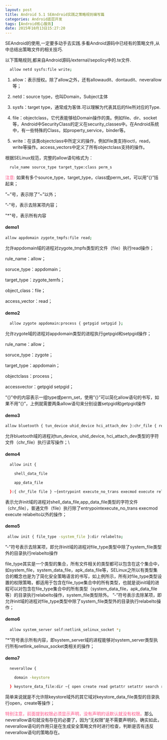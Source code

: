 ```yaml
---
layout: post
title: Android 5.1 SEAndroid实践之策略规则编写篇
categories: Android底层开发
tags: [Android核心服务]
date: 2015年10月13日15:27:20
---
```



SEAndroid的使用,一定要多动手去实践.多看Android源码中已经有的策略文件,从中总结出策略文件的相关技巧.


以下策略规则,都来自Android源码/external/sepolicy中的.te文件.

<!--more-->

```bash
  allow netd sysfs:file write;
```

1. allow：表示授权。除了allow之外，还有allowaudit、dontaudit、neverallow等；

2. netd：source type，也叫Domain，Subject主体

3. sysfs：target type，通常成为客体.可以理解为代表其后的file所对应的Type.

4. file：objectclass，它代表能够给Domain操作的类。例如file、dir、socket等，Android中SecurityClass的定义在security_classes中。在Android系统中，有一些特殊的Class，如property_service，binder等。

5. write：在该类objectclass中所定义的操作，例如file类支持ioctl，read，write等操作。access_vectors中定义了所有objectclass支持的操作。

 根据SELinux规范，完整的allow语句格式为：
```bash
  rule_name source_type target_type:class perm_s
```

<font color="#ff5588">注意:</font>
如果有多个source_type，target_type，class或perm_set，可以用”{}”括起来；

”~”号，表示除了”~”以外；

”-”号，表示去除某项内容；

"*"号，表示所有内容


#### demo1

```bash
allow appdomain zygote_tmpfs:file read;
```

允许appdomain域的进程对zygote_tmpfs类型的文件（file）执行read操作；

  rule_name：allow；

  soruce_type：appdomain；

  target_type：zygote_temfs；

  object_class：file；

  access_vector：read；


#### demo2

```bash
  allow zygote appdomain:process { getpgid setpgid };
```
允许zygote域的进程对appdomain类型的进程执行getpgid和setpgid操作；

  rule_name：allow；

  soruce_type：zygote；

  target_type：appdomain；

  objectclass：process；

  accessvector：getpgid setpgid；

  “{}”中的内容表示一组type或perm_set，使用”{}”可以简化allow语句的书写，如果不用”{}”，上例就需要两条allow语句来分别设置setpgid和getpgid操作


#### demo3

```bash
allow bluetooth { tun_device uhid_device hci_attach_dev }:chr_file { read write }
```

允许bluetooth域的进程对tun_device, uhid_device, hci_attach_dev类型的字符文件（chr_file）执行读写操作；\




#### demo4

```bash
  allow init {

    shell_data_file

    app_data_file

  }:{ chr_file file } ~{entrypoint execute_no_trans execmod execute relabelto};
```
表示允许init域的进程对shell_data_file,app_data_file类型的字符文件（chr_file），普通文件（file）执行除了entrypointexecute_no_trans execmod execute relabelto以外的操作；


#### demo5

```bash
 allow init { file_type -system_file }:dir relabelto;
```

”-”符号表示去除某项，即允许init域的进程对file_type类型中除了system_file类型外的目录执行relabelto操作

file_type其实是一个类型的集合，所有文件相关的类型都可以包含在这个集合中，如system_file，system_data_file，apk_data_file等，SELinux之所以有类型集合的概念也是为了简化安全策略语言的书写，如上例所示，所有对file_type类型设置的权限策略，都适用于包含在file_type集合中的所有类型，也就是说init域的进程可以对包含在file_type集合中的所有类型（system_data_file，apk_data_file等）的目录执行relabelto操作，system_file类型除外。       ”-”符号表示去除某项，即允许init域的进程对file_type类型中除了system_file类型外的目录执行relabelto操作；


#### demo6

```bash
  allow system_server self:netlink_selinux_socket *;
```
 ”*”符号表示所有内容，即system_server域的进程能够对system_server类型执行所有netlink_selinux_socket类相关的操作；

#### demo7

```bash
  neverallow {

    domain -keystore

  } keystore_data_file:dir ~{ open create read getattr setattr search relabelto };
```

简单来说就是不允许除keystore域外的其它域对keystore_data_file类型的目录执行open，create等操作；


<font color="#ff5588">特别注意，前面提到权限必须显示声明，没有声明的话默认就没有权限。</font>那么neverallow语句就没有存在的必要了，因为“无权限”是不需要声明的。确实如此，neverallow语句的作用只是在生成安全策略文件时进行检查，判断是否有违反neverallow语句的策略存在。













